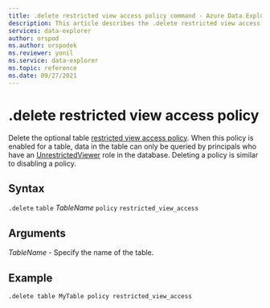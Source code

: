 ```yaml
---
title: .delete restricted view access policy command - Azure Data Explorer
description: This article describes the .delete restricted view access policy command in Azure Data Explorer.
services: data-explorer
author: orspod
ms.author: orspodek
ms.reviewer: yonil
ms.service: data-explorer
ms.topic: reference
ms.date: 09/27/2021
---
```

# .delete restricted view access policy

Delete the optional table [restricted view access policy](restrictedviewaccesspolicy.md). When this policy is enabled for a table, data in the table can only be queried by principals who have an [UnrestrictedViewer](../management/access-control/role-based-authorization.md) role in the database. Deleting a policy is similar to disabling a policy. 

## Syntax

`.delete` `table` *TableName* `policy` `restricted_view_access`

## Arguments

*TableName* - Specify the name of the table. 

## Example

```kusto
.delete table MyTable policy restricted_view_access
```
